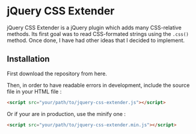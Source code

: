 # jQuery CSS Extender

jQuery CSS Extender is a jQuery plugin which adds many CSS-relative methods. Its first goal was to read CSS-formated strings using the `.css()` method. Once done, I have had other ideas that I decided to implement.

## Installation

First download the repository from here.

Then, in order to have readable errors in development, include the source file in your HTML file :

```html
<script src="your/path/to/jquery-css-extender.js"></script>
```

Or if your are in production, use the minify one :

```html
<script src="your/path/to/jquery-css-extender.min.js"></script>
```